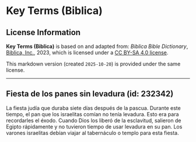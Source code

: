 # Key Terms (Biblica)

## License Information

**Key Terms (Biblica)** is based on and adapted from: _Biblica Bible Dictionary_, [Biblica, Inc.](https://www.biblica.com/), 2023, which is licensed under a [CC BY-SA 4.0 license](https://creativecommons.org/licenses/by-sa/4.0/legalcode.en).

This markdown version (created `2025-10-20`) is provided under the same license.



--------------------------------

## Fiesta de los panes sin levadura (id: 232342)

La fiesta judía que duraba siete días después de la pascua. Durante este tiempo, el pan que los israelitas comían no tenía levadura. Esto era para recordarles el éxodo. Cuando Dios los liberó de la esclavitud, salieron de Egipto rápidamente y no tuvieron tiempo de usar levadura en su pan. Los varones israelitas debían viajar al tabernáculo o templo para esta fiesta.


